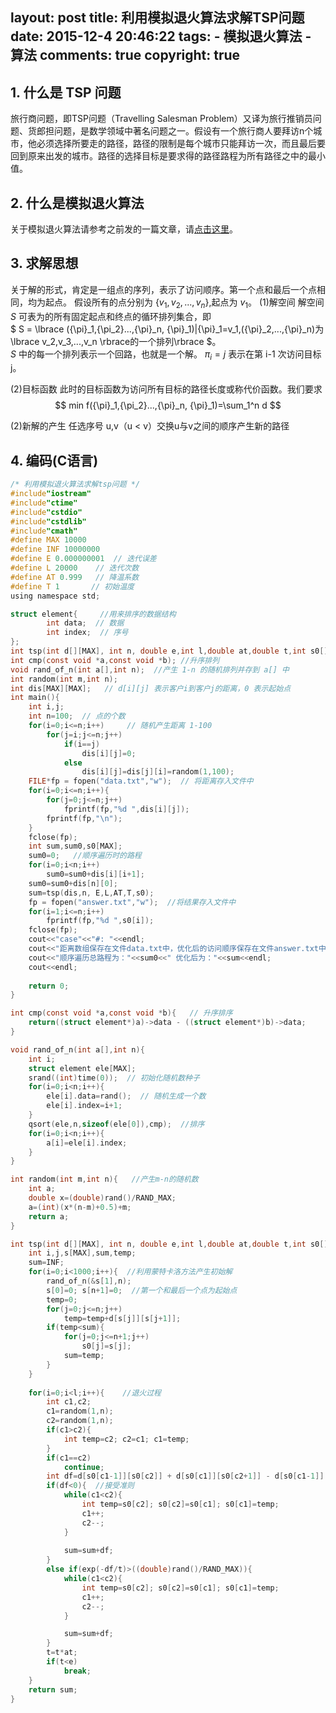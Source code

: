 layout: post
title: 利用模拟退火算法求解TSP问题
date: 2015-12-4 20:46:22
tags: 
	- 模拟退火算法
	- 算法
comments: true
copyright: true
---
## 1. 什么是 TSP 问题 ##
旅行商问题，即TSP问题（Travelling Salesman Problem）又译为旅行推销员问题、货郎担问题，是数学领域中著名问题之一。假设有一个旅行商人要拜访n个城市，他必须选择所要走的路径，路径的限制是每个城市只能拜访一次，而且最后要回到原来出发的城市。路径的选择目标是要求得的路径路程为所有路径之中的最小值。


## 2. 什么是模拟退火算法 ##
关于模拟退火算法请参考之前发的一篇文章，请[点击这里](../../../../2015/12/03/introduction-of-SA/)。
</br>

<!--more-->


## 3. 求解思想 ##
关于解的形式，肯定是一组点的序列，表示了访问顺序。第一个点和最后一个点相同，均为起点。
假设所有的点分别为 $\lbrace v_1,v_2,...,v_n \rbrace$,起点为 $v_1$。
(1)解空间
解空间 $S$ 可表为的所有固定起点和终点的循环排列集合，即        
$ S = \lbrace ({\pi}_1,{\pi_2}...,{\pi}_n, {\pi}_1)|{\pi}_1=v_1,({\pi}_2,...,{\pi}_n)为\lbrace v_2,v_3,...,v_n \rbrace的一个排列\rbrace $。   
$S$ 中的每一个排列表示一个回路，也就是一个解。 ${\pi}_i=j$ 表示在第 i-1 次访问目标 j。

(2)目标函数
此时的目标函数为访问所有目标的路径长度或称代价函数。我们要求   
$$ min f({\pi}_1,{\pi_2}...,{\pi}_n, {\pi}_1)=\sum_1^n d $$

(2)新解的产生
任选序号 u,v（u < v）交换u与v之间的顺序产生新的路径

## 4. 编码(C语言) ##

```C
/* 利用模拟退火算法求解tsp问题 */
#include"iostream"
#include"ctime"
#include"cstdio"
#include"cstdlib"
#include"cmath"
#define MAX 10000
#define INF 10000000 
#define E 0.000000001  // 迭代误差 
#define L 20000    // 迭代次数 
#define AT 0.999   // 降温系数 
#define T 1       // 初始温度 
using namespace std; 

struct element{     //用来排序的数据结构 
		int data;  // 数据 
		int index;  // 序号 
};
int tsp(int d[][MAX], int n, double e,int l,double at,double t,int s0[]);  //利用模拟退火算法求解最短路径 
int cmp(const void *a,const void *b); //升序排列 
void rand_of_n(int a[],int n);  //产生 1-n 的随机排列并存到 a[] 中
int random(int m,int n);
int dis[MAX][MAX];   // d[i][j] 表示客户i到客户j的距离，0 表示起始点 
int main(){
	int i,j;
	int n=100;  // 点的个数 
	for(i=0;i<=n;i++)     // 随机产生距离 1-100
		for(j=i;j<=n;j++)
			if(i==j)
				dis[i][j]=0;
			else
				dis[i][j]=dis[j][i]=random(1,100); 
	FILE*fp = fopen("data.txt","w");  // 将距离存入文件中 
	for(i=0;i<=n;i++){  
		for(j=0;j<=n;j++)
			fprintf(fp,"%d ",dis[i][j]);
		fprintf(fp,"\n");
	}
	fclose(fp); 
	int sum,sum0,s0[MAX]; 
	sum0=0;   //顺序遍历时的路程 
	for(i=0;i<n;i++)
		sum0=sum0+dis[i][i+1];
	sum0=sum0+dis[n][0];
	sum=tsp(dis,n, E,L,AT,T,s0);
	fp = fopen("answer.txt","w");  //将结果存入文件中
	for(i=1;i<=n;i++)
		fprintf(fp,"%d ",s0[i]);
	fclose(fp); 
	cout<<"case"<<"#: "<<endl;
	cout<<"距离数组保存在文件data.txt中，优化后的访问顺序保存在文件answer.txt中"<<endl; 
	cout<<"顺序遍历总路程为："<<sum0<<" 优化后为："<<sum<<endl; 
	cout<<endl;
	
	return 0; 
}

int cmp(const void *a,const void *b){   // 升序排序
	return((struct element*)a)->data - ((struct element*)b)->data;
}

void rand_of_n(int a[],int n){
	int i;
	struct element ele[MAX];
	srand((int)time(0));  // 初始化随机数种子 
	for(i=0;i<n;i++){
		ele[i].data=rand();  // 随机生成一个数 
		ele[i].index=i+1;
	}
	qsort(ele,n,sizeof(ele[0]),cmp);  //排序 
	for(i=0;i<n;i++){
		a[i]=ele[i].index;
	}
}

int random(int m,int n){   //产生m-n的随机数
	int a;
	double x=(double)rand()/RAND_MAX;
	a=(int)(x*(n-m)+0.5)+m;
	return a;
}	

int tsp(int d[][MAX], int n, double e,int l,double at,double t,int s0[]){
	int i,j,s[MAX],sum,temp;
	sum=INF; 
	for(i=0;i<1000;i++){  //利用蒙特卡洛方法产生初始解
		rand_of_n(&s[1],n);
		s[0]=0; s[n+1]=0;  //第一个和最后一个点为起始点 
		temp=0;
		for(j=0;j<=n;j++)
			temp=temp+d[s[j]][s[j+1]];
		if(temp<sum){
			for(j=0;j<=n+1;j++)
				s0[j]=s[j];
			sum=temp;
		} 
	}
	
	for(i=0;i<l;i++){    //退火过程 
		int c1,c2;
		c1=random(1,n);
		c2=random(1,n);
		if(c1>c2){
			int temp=c2; c2=c1; c1=temp;
		} 
		if(c1==c2)
			continue;
		int df=d[s0[c1-1]][s0[c2]] + d[s0[c1]][s0[c2+1]] - d[s0[c1-1]][s0[c1]] - d[s0[c2]][s0[c2+1]]; //计算代价函数
		if(df<0){  //接受准则
			while(c1<c2){ 
				int temp=s0[c2]; s0[c2]=s0[c1]; s0[c1]=temp;
				c1++;
				c2--;
			}
			
			sum=sum+df;
		} 
		else if(exp(-df/t)>((double)rand()/RAND_MAX)){
			while(c1<c2){
				int temp=s0[c2]; s0[c2]=s0[c1]; s0[c1]=temp;
				c1++;
				c2--;
			}

			sum=sum+df;
		}
		t=t*at;
		if(t<e)
			break;
	}
	return sum;
}
 
```

